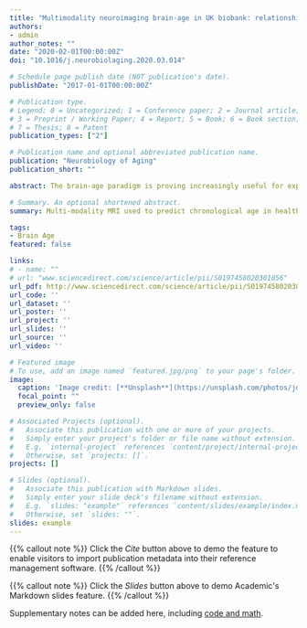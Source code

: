 ```yaml
---
title: "Multimodality neuroimaging brain-age in UK biobank: relationship to biomedical, lifestyle, and cognitive factors"
authors:
- admin
author_notes: ""
date: "2020-02-01T00:00:00Z"
doi: "10.1016/j.neurobiolaging.2020.03.014"

# Schedule page publish date (NOT publication's date).
publishDate: "2017-01-01T00:00:00Z"

# Publication type.
# Legend: 0 = Uncategorized; 1 = Conference paper; 2 = Journal article;
# 3 = Preprint / Working Paper; 4 = Report; 5 = Book; 6 = Book section;
# 7 = Thesis; 8 = Patent
publication_types: ["2"]

# Publication name and optional abbreviated publication name.
publication: "Neurobiology of Aging"
publication_short: ""

abstract: The brain-age paradigm is proving increasingly useful for exploring aging-related disease and can predict important future health outcomes. Most brain-age research uses structural neuroimaging to index brain volume. However, aging affects multiple aspects of brain structure and function, which can be examined using multimodality neuroimaging. Using UK Biobank, brain-age was modeled in n = 2205 healthy people with T1-weighted MRI, T2-FLAIR, T2∗, diffusion-MRI, task fMRI, and resting-state fMRI. In a held-out healthy validation set (n = 520), chronological age was accurately predicted (r = 0.78, mean absolute error = 3.55 years) using LASSO regression, higher than using any modality separately. Thirty-four neuroimaging phenotypes were deemed informative by the regression (after bootstrapping); predominantly gray-matter volume and white-matter microstructure measures. When applied to new individuals from UK Biobank (n = 14,701), significant associations with multimodality brain-predicted age difference (brain-PAD) were found for stroke history, diabetes diagnosis, smoking, alcohol intake and some, but not all, cognitive measures (corrected p < 0.05). Multimodality neuroimaging can improve brain-age prediction, and derived brain-PAD values are sensitive to biomedical and lifestyle factors that negatively impact brain and cognitive health.

# Summary. An optional shortened abstract.
summary: Multi-modality MRI used to predict chronological age in healthy people in the UK Biobank.

tags:
- Brain Age
featured: false

links:
# - name: ""
# url: "www.sciencedirect.com/science/article/pii/S0197458020301056"
url_pdf: http://www.sciencedirect.com/science/article/pii/S0197458020301056
url_code: ''
url_dataset: ''
url_poster: ''
url_project: ''
url_slides: ''
url_source: ''
url_video: ''

# Featured image
# To use, add an image named `featured.jpg/png` to your page's folder. 
image:
  caption: 'Image credit: [**Unsplash**](https://unsplash.com/photos/jdD8gXaTZsc)'
  focal_point: ""
  preview_only: false

# Associated Projects (optional).
#   Associate this publication with one or more of your projects.
#   Simply enter your project's folder or file name without extension.
#   E.g. `internal-project` references `content/project/internal-project/index.md`.
#   Otherwise, set `projects: []`.
projects: []

# Slides (optional).
#   Associate this publication with Markdown slides.
#   Simply enter your slide deck's filename without extension.
#   E.g. `slides: "example"` references `content/slides/example/index.md`.
#   Otherwise, set `slides: ""`.
slides: example
---
```


{{% callout note %}}
Click the *Cite* button above to demo the feature to enable visitors to import publication metadata into their reference management software.
{{% /callout %}}

{{% callout note %}}
Click the *Slides* button above to demo Academic's Markdown slides feature.
{{% /callout %}}

Supplementary notes can be added here, including [code and math](https://sourcethemes.com/academic/docs/writing-markdown-latex/).
